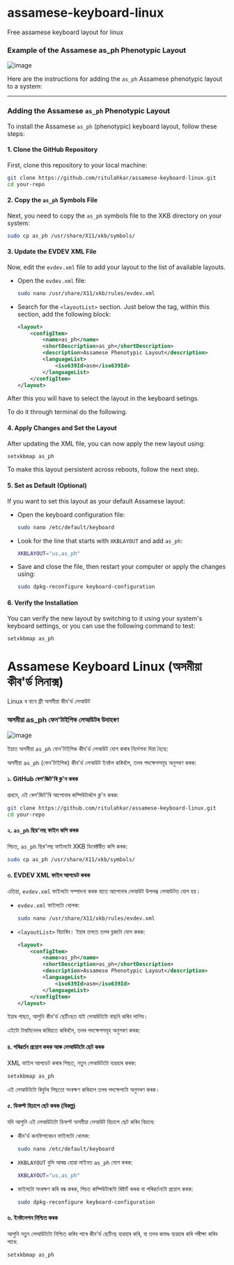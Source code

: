 # assamese-keyboard-linux
Free assamese keyboard layout for linux

### Example of the Assamese as_ph Phenotypic Layout

![image](https://github.com/user-attachments/assets/d2b8f7c8-0e30-479b-abfb-3d914795a569)



Here are the instructions for adding the `as_ph` Assamese phenotypic layout to a system:

---

### Adding the Assamese `as_ph` Phenotypic Layout

To install the Assamese `as_ph` (phenotypic) keyboard layout, follow these steps:

#### 1. Clone the GitHub Repository
First, clone this repository to your local machine:
```bash
git clone https://github.com/ritulahkar/assamese-keyboard-linux.git
cd your-repo
```

#### 2. Copy the `as_ph` Symbols File
Next, you need to copy the `as_ph` symbols file to the XKB directory on your system:

```bash
sudo cp as_ph /usr/share/X11/xkb/symbols/
```

#### 3. Update the EVDEV XML File
Now, edit the `evdev.xml` file to add your layout to the list of available layouts.

- Open the `evdev.xml` file:

  ```bash
  sudo nano /usr/share/X11/xkb/rules/evdev.xml
  ```

- Search for the `<layoutList>` section. Just below the <layoutList> tag, within this section, add the following block:

  ```xml
  <layout>
      <configItem>
          <name>as_ph</name>
          <shortDescription>as_ph</shortDescription>
          <description>Assamese Phenotypic Layout</description>
          <languageList>
              <iso639Id>asm</iso639Id>
          </languageList>
      </configItem>
  </layout>
  ```
After this you will have to select the layout in the keyboard setings.

To do it through terminal do the following.

#### 4. Apply Changes and Set the Layout

After updating the XML file, you can now apply the new layout using:

```bash
setxkbmap as_ph
```

To make this layout persistent across reboots, follow the next step.

#### 5. Set as Default (Optional)

If you want to set this layout as your default Assamese layout:

- Open the keyboard configuration file:

  ```bash
  sudo nano /etc/default/keyboard
  ```

- Look for the line that starts with `XKBLAYOUT` and add `as_ph`:

  ```bash
  XKBLAYOUT="us,as_ph"
  ```

- Save and close the file, then restart your computer or apply the changes using:

  ```bash
  sudo dpkg-reconfigure keyboard-configuration
  ```

#### 6. Verify the Installation

You can verify the new layout by switching to it using your system's keyboard settings, or you can use the following command to test:

```bash
setxkbmap as_ph
```


# Assamese Keyboard Linux (অসমীয়া কীব'ৰ্ড লিনাক্স)
Linux ৰ বাবে ফ্ৰী অসমীয়া কীব'ৰ্ড লেআউট

### অসমীয়া as_ph ফেন'টাইপিক লেআউটৰ উদাহৰণ

![image](https://github.com/user-attachments/assets/d2b8f7c8-0e30-479b-abfb-3d914795a569)

ইয়াত অসমীয়া `as_ph` ফেন'টাইপিক কীব'ৰ্ড লেআউট যোগ কৰাৰ নিৰ্দেশনা দিয়া হৈছে:

অসমীয়া `as_ph` (ফেন'টাইপিক) কীব'ৰ্ড লেআউট ইনষ্টল কৰিবলৈ, তলৰ পদক্ষেপসমূহ অনুসৰণ কৰক:

#### ১. GitHub ৰেপ'জিট'ৰি ক্ল'ন কৰক
প্ৰথমে, এই ৰেপ'জিট'ৰি আপোনাৰ কম্পিউটাৰলৈ ক্ল'ন কৰক:
```bash
git clone https://github.com/ritulahkar/assamese-keyboard-linux.git
cd your-repo
```

#### ২. `as_ph` ছিম্ব'লছ ফাইল কপি কৰক
পিচত, `as_ph` ছিম্ব'লছ ফাইলটো XKB ডিৰেক্টৰীত কপি কৰক:

```bash
sudo cp as_ph /usr/share/X11/xkb/symbols/
```

#### ৩. EVDEV XML ফাইল আপডেট কৰক
এতিয়া, `evdev.xml` ফাইলটো সম্পাদনা কৰক যাতে আপোনাৰ লেআউট উপলব্ধ লেআউটত যোগ হয়।

- `evdev.xml` ফাইলটো খোলক:

  ```bash
  sudo nano /usr/share/X11/xkb/rules/evdev.xml
  ```

- `<layoutList>` বিচাৰিব। ইয়াৰ তলতে তলৰ ব্লকটো যোগ কৰক:

  ```xml
  <layout>
      <configItem>
          <name>as_ph</name>
          <shortDescription>as_ph</shortDescription>
          <description>Assamese Phenotypic Layout</description>
          <languageList>
              <iso639Id>asm</iso639Id>
          </languageList>
      </configItem>
  </layout>
  ```
  
ইয়াৰ পাছত, আপুনি কীব'ৰ্ড ছেটিংছত যাই লেআউটটো বাছনি কৰিব লাগিব।

এইটো টাৰমিনেলৰ জৰিয়তে কৰিবলৈ, তলৰ পদক্ষেপসমূহ অনুসৰণ কৰক:

#### ৪. পৰিৱৰ্তন প্ৰয়োগ কৰক আৰু লেআউটটো ছেট কৰক

XML ফাইল আপডেট কৰাৰ পিছত, নতুন লেআউটটো ব্যৱহাৰ কৰক:

```bash
setxkbmap as_ph
```

এই লেআউটটো ৰিবুটৰ পিছতো সংৰক্ষণ কৰিবলে তলৰ পদক্ষেপটো অনুসৰণ কৰক।

#### ৫. ডিফল্ট হিচাপে ছেট কৰক (বিকল্প)

যদি আপুনি এই লেআউটটো ডিফল্ট অসমীয়া লেআউট হিচাপে ছেট কৰিব বিচাৰে:

- কীব'ৰ্ড কনফিগাৰেচন ফাইলটো খোলক:

  ```bash
  sudo nano /etc/default/keyboard
  ```

- `XKBLAYOUT` বুলি আৰম্ভ হোৱা লাইনত `as_ph` যোগ কৰক:

  ```bash
  XKBLAYOUT="us,as_ph"
  ```

- ফাইলটো সংৰক্ষণ কৰি বন্ধ কৰক, পিচত কম্পিউটাৰটো ৰিষ্টাৰ্ট কৰক বা পৰিৱৰ্তনটো প্ৰয়োগ কৰক:

  ```bash
  sudo dpkg-reconfigure keyboard-configuration
  ```

#### ৬. ইনষ্টলেশন নিশ্চিত কৰক

আপুনি নতুন লেআউটটো নিশ্চিত কৰিব পাৰে কীব'ৰ্ড ছেটিংছ ব্যৱহাৰ কৰি, বা তলৰ কমাণ্ড ব্যৱহাৰ কৰি পৰীক্ষা কৰিব পাৰে:

```bash
setxkbmap as_ph
```

